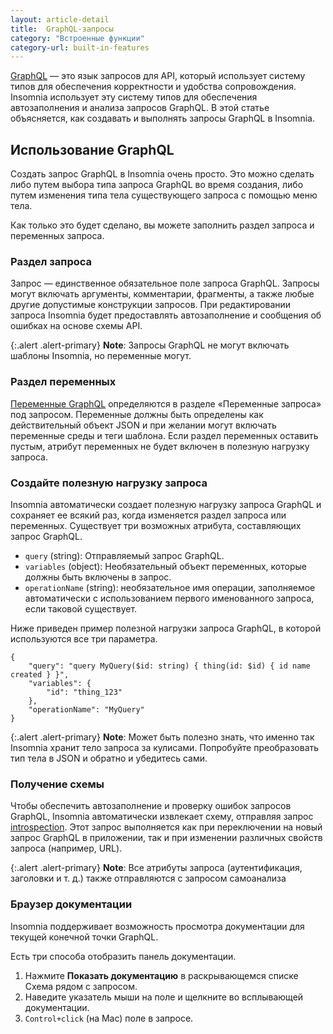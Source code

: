 ```yaml
---
layout: article-detail
title:  GraphQL-запросы
category: "Встроенные функции"
category-url: built-in-features
---
```


[GraphQL](https://graphql.org/) — это язык запросов для API, который использует систему типов для обеспечения корректности и удобства сопровождения. Insomnia использует эту систему типов для обеспечения автозаполнения и анализа запросов GraphQL. В этой статье объясняется, как создавать и выполнять запросы GraphQL в Insomnia.

## Использование GraphQL

Создать запрос GraphQL в Insomnia очень просто. Это можно сделать либо путем выбора типа запроса GraphQL во время создания, либо путем изменения типа тела существующего запроса с помощью меню тела.

Как только это будет сделано, вы можете заполнить раздел запроса и переменных запроса.

### Раздел запроса

Запрос — единственное обязательное поле запроса GraphQL. Запросы могут включать аргументы, комментарии, фрагменты, а также любые другие допустимые конструкции запросов. При редактировании запроса Insomnia будет предоставлять автозаполнение и сообщения об ошибках на основе схемы API.

{:.alert .alert-primary}
**Note**: Запросы GraphQL не могут включать шаблоны Insomnia, но переменные могут.

### Раздел переменных

[Переменные GraphQL](https://graphql.org/learn/queries/#variables) определяются в разделе «Переменные запроса» под запросом. Переменные должны быть определены как действительный объект JSON и при желании могут включать переменные среды и теги шаблона. Если раздел переменных оставить пустым, атрибут переменных не будет включен в полезную нагрузку запроса.

### Создайте полезную нагрузку запроса

Insomnia автоматически создает полезную нагрузку запроса GraphQL и сохраняет ее всякий раз, когда изменяется раздел запроса или переменных. Существует три возможных атрибута, составляющих запрос GraphQL.

* `query` (string): Отправляемый запрос GraphQL.
* `variables` (object): Необязательный объект переменных, которые должны быть включены в запрос.
* `operationName` (string): необязательное имя операции, заполняемое автоматически с использованием первого именованного запроса, если таковой существует.

Ниже приведен пример полезной нагрузки запроса GraphQL, в которой используются все три параметра.

```
{
    "query": "query MyQuery($id: string) { thing(id: $id) { id name created } }",
    "variables": {
        "id": "thing_123"
    },
    "operationName": "MyQuery"
}
```

{:.alert .alert-primary}
**Note**: Может быть полезно знать, что именно так Insomnia хранит тело запроса за кулисами. Попробуйте преобразовать тип тела в JSON и обратно и убедитесь сами.

### Получение схемы

Чтобы обеспечить автозаполнение и проверку ошибок запросов GraphQL, Insomnia автоматически извлекает схему, отправляя запрос [introspection](https://graphql.org/learn/introspection/). Этот запрос выполняется как при переключении на новый запрос GraphQL в приложении, так и при изменении различных свойств запроса (например, URL).

{:.alert .alert-primary}
**Note**: Все атрибуты запроса (аутентификация, заголовки и т. д.) также отправляются с запросом самоанализа

### Браузер документации

Insomnia поддерживает возможность просмотра документации для текущей конечной точки GraphQL.

Есть три способа отобразить панель документации.

1. Нажмите **Показать документацию** в раскрывающемся списке Схема рядом с запросом.
2. Наведите указатель мыши на поле и щелкните во всплывающей документации.
3. `Control+click` (на Mac) поле в запросе.
